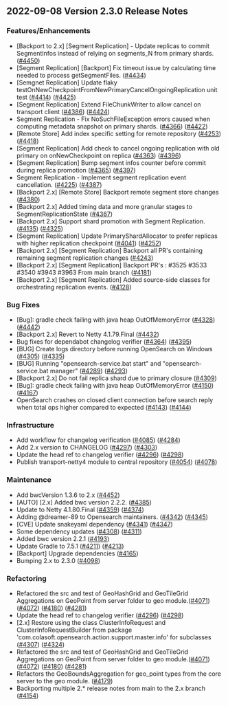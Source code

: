 ## 2022-09-08 Version 2.3.0 Release Notes

### Features/Enhancements
* [Backport to 2.x] [Segment Replication] - Update replicas to commit SegmentInfos instead of relying on segments_N from primary shards. ([#4450](https://github.com/opensearch-project/opensearch/pull/4450))
* [Segment Replication] [Backport] Fix timeout issue by calculating time needed to process getSegmentFiles. ([#4434](https://github.com/opensearch-project/opensearch/pull/4434))
* [Semgnet Replication] Update flaky testOnNewCheckpointFromNewPrimaryCancelOngoingReplication unit test ([#4414](https://github.com/opensearch-project/opensearch/pull/4414)) ([#4425](https://github.com/opensearch-project/opensearch/pull/4425))
* [Segment Replication] Extend FileChunkWriter to allow cancel on transport client ([#4386](https://github.com/opensearch-project/opensearch/pull/4386)) ([#4424](https://github.com/opensearch-project/opensearch/pull/4424))
* Segment Replication - Fix NoSuchFileException errors caused when computing metadata snapshot on primary shards. ([#4366](https://github.com/opensearch-project/opensearch/pull/4366)) ([#4422](https://github.com/opensearch-project/opensearch/pull/4422))
* [Remote Store] Add index specific setting for remote repository ([#4253](https://github.com/opensearch-project/opensearch/pull/4253)) ([#4418](https://github.com/opensearch-project/opensearch/pull/4418))
* [Segment Replication] Add check to cancel ongoing replication with old primary on onNewCheckpoint on replica ([#4363](https://github.com/opensearch-project/opensearch/pull/4363)) ([#4396](https://github.com/opensearch-project/opensearch/pull/4396))
* [Segment Replication] Bump segment infos counter before commit during replica promotion ([#4365](https://github.com/opensearch-project/opensearch/pull/4365)) ([#4397](https://github.com/opensearch-project/opensearch/pull/4397))
* Segment Replication - Implement segment replication event cancellation. ([#4225](https://github.com/opensearch-project/opensearch/pull/4225)) ([#4387](https://github.com/opensearch-project/opensearch/pull/4387))
* [Backport 2.x] [Remote Store] Backport remote segment store changes ([#4380](https://github.com/opensearch-project/opensearch/pull/4380))
* [Backport 2.x] Added timing data and more granular stages to SegmentReplicationState ([#4367](https://github.com/opensearch-project/opensearch/pull/4367))
* [Backport 2.x] Support shard promotion with Segment Replication. ([#4135](https://github.com/opensearch-project/opensearch/pull/4135)) ([#4325](https://github.com/opensearch-project/opensearch/pull/4325))
* [Segment Replication] Update PrimaryShardAllocator to prefer replicas with higher replication checkpoint ([#4041](https://github.com/opensearch-project/opensearch/pull/4041)) ([#4252](https://github.com/opensearch-project/opensearch/pull/4252))
* [Backport 2.x] [Segment Replication] Backport all PR's containing remaining segment replication changes ([#4243](https://github.com/opensearch-project/opensearch/pull/4243))
* [Backport 2.x] [Segment Replication]  Backport PR's : #3525  #3533  #3540 #3943 #3963 From main branch ([#4181](https://github.com/opensearch-project/opensearch/pull/4181))
* [Backport 2.x] [Segment Replication] Added source-side classes for orchestrating replication events. ([#4128](https://github.com/opensearch-project/opensearch/pull/4128))

### Bug Fixes
*  [Bug]: gradle check failing with java heap OutOfMemoryError ([#4328](https://github.com/opensearch-project/opensearch/pull/4328)) ([#4442](https://github.com/opensearch-project/opensearch/pull/4442))
* [Backport 2.x] Revert to Netty 4.1.79.Final ([#4432](https://github.com/opensearch-project/opensearch/pull/4432))
* Bug fixes for dependabot changelog verifier ([#4364](https://github.com/opensearch-project/opensearch/pull/4364)) ([#4395](https://github.com/opensearch-project/opensearch/pull/4395))
* [BUG] Create logs directory before running OpenSearch on Windows ([#4305](https://github.com/opensearch-project/opensearch/pull/4305)) ([#4335](https://github.com/opensearch-project/opensearch/pull/4335))
* [BUG] Running "opensearch-service.bat start" and "opensearch-service.bat manager" ([#4289](https://github.com/opensearch-project/opensearch/pull/4289)) ([#4293](https://github.com/opensearch-project/opensearch/pull/4293))
* [Backport 2.x] Do not fail replica shard due to primary closure ([#4309](https://github.com/opensearch-project/opensearch/pull/4309))
* [Bug]: gradle check failing with java heap OutOfMemoryError ([#4150](https://github.com/opensearch-project/opensearch/pull/4150)) ([#4167](https://github.com/opensearch-project/opensearch/pull/4167))
* OpenSearch crashes on closed client connection before search reply when total ops higher compared to expected ([#4143](https://github.com/opensearch-project/opensearch/pull/4143)) ([#4144](https://github.com/opensearch-project/opensearch/pull/4144))

### Infrastructure
* Add workflow for changelog verification ([#4085](https://github.com/opensearch-project/opensearch/pull/4085)) ([#4284](https://github.com/opensearch-project/opensearch/pull/4284))
* Add 2.x version to CHANGELOG ([#4297](https://github.com/opensearch-project/opensearch/pull/4297)) ([#4303](https://github.com/opensearch-project/opensearch/pull/4303))
* Update the head ref to changelog verifier ([#4296](https://github.com/opensearch-project/opensearch/pull/4296)) ([#4298](https://github.com/opensearch-project/opensearch/pull/4298))
* Publish transport-netty4 module to central repository ([#4054](https://github.com/opensearch-project/opensearch/pull/4054)) ([#4078](https://github.com/opensearch-project/opensearch/pull/4078))

### Maintenance
* Add bwcVersion 1.3.6 to 2.x  ([#4452](https://github.com/opensearch-project/opensearch/pull/4452))
* [AUTO] [2.x] Added bwc version 2.2.2. ([#4385](https://github.com/opensearch-project/opensearch/pull/4385))
* Update to Netty 4.1.80.Final ([#4359](https://github.com/opensearch-project/opensearch/pull/4359)) ([#4374](https://github.com/opensearch-project/opensearch/pull/4374))
* Adding @dreamer-89 to Opensearch maintainers. ([#4342](https://github.com/opensearch-project/opensearch/pull/4342)) ([#4345](https://github.com/opensearch-project/opensearch/pull/4345))
* [CVE] Update snakeyaml dependency ([#4341](https://github.com/opensearch-project/opensearch/pull/4341)) ([#4347](https://github.com/opensearch-project/opensearch/pull/4347))
* Some dependency updates ([#4308](https://github.com/opensearch-project/opensearch/pull/4308)) ([#4311](https://github.com/opensearch-project/opensearch/pull/4311))
* Added bwc version 2.2.1 ([#4193](https://github.com/opensearch-project/opensearch/pull/4193))
* Update Gradle to 7.5.1 ([#4211](https://github.com/opensearch-project/opensearch/pull/4211)) ([#4213](https://github.com/opensearch-project/opensearch/pull/4213))
* [Backport] Upgrade dependencies ([#4165](https://github.com/opensearch-project/opensearch/pull/4165))
* Bumping 2.x to 2.3.0 ([#4098](https://github.com/opensearch-project/opensearch/pull/4098))

### Refactoring
* Refactored the src and test of GeoHashGrid and GeoTileGrid Aggregations on GeoPoint from server folder to geo module.([#4071](https://github.com/opensearch-project/opensearch/pull/4071)) ([#4072](https://github.com/opensearch-project/opensearch/pull/4072)) ([#4180](https://github.com/opensearch-project/opensearch/pull/4180)) ([#4281](https://github.com/opensearch-project/opensearch/pull/4281))
* Update the head ref to changelog verifier ([#4296](https://github.com/opensearch-project/opensearch/pull/4296)) ([#4298](https://github.com/opensearch-project/opensearch/pull/4298))
* [2.x] Restore using the class ClusterInfoRequest and ClusterInfoRequestBuilder from package 'com.colasoft.opensearch.action.support.master.info' for subclasses ([#4307](https://github.com/opensearch-project/opensearch/pull/4307)) ([#4324](https://github.com/opensearch-project/opensearch/pull/4324))
* Refactored the src and test of GeoHashGrid and GeoTileGrid Aggregations on GeoPoint from server folder to geo module.([#4071](https://github.com/opensearch-project/opensearch/pull/4071)) ([#4072](https://github.com/opensearch-project/opensearch/pull/4072)) ([#4180](https://github.com/opensearch-project/opensearch/pull/4180)) ([#4281](https://github.com/opensearch-project/opensearch/pull/4281))
* Refactors the GeoBoundsAggregation for geo_point types from the core server to the geo module. ([#4179](https://github.com/opensearch-project/opensearch/pull/4179))
* Backporting multiple 2.* release notes from main to the 2.x branch ([#4154](https://github.com/opensearch-project/opensearch/pull/4154))

